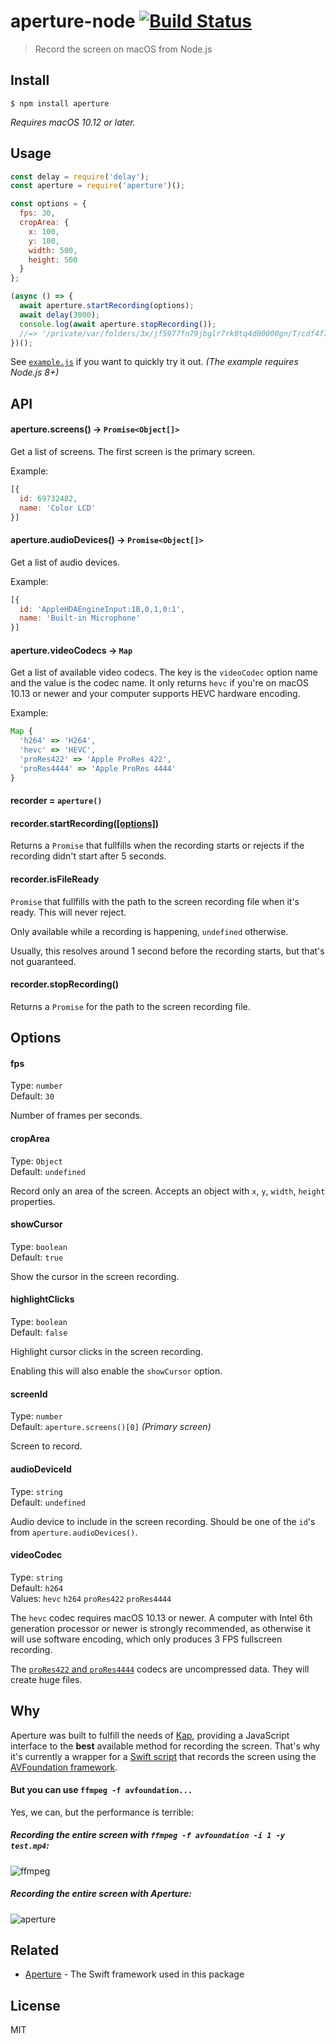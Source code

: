 # aperture-node [![Build Status](https://travis-ci.org/wulkano/aperture-node.svg?branch=main)](https://travis-ci.org/wulkano/aperture-node)

> Record the screen on macOS from Node.js


## Install

```
$ npm install aperture
```

*Requires macOS 10.12 or later.*


## Usage

```js
const delay = require('delay');
const aperture = require('aperture')();

const options = {
  fps: 30,
  cropArea: {
    x: 100,
    y: 100,
    width: 500,
    height: 500
  }
};

(async () => {
  await aperture.startRecording(options);
  await delay(3000);
  console.log(await aperture.stopRecording());
  //=> '/private/var/folders/3x/jf5977fn79jbglr7rk0tq4d00000gn/T/cdf4f7df426c97880f8c10a1600879f7.mp4'
})();
```

See [`example.js`](example.js) if you want to quickly try it out. *(The example requires Node.js 8+)*


## API

#### aperture.screens() -> `Promise<Object[]>`

Get a list of screens. The first screen is the primary screen.

Example:

```js
[{
  id: 69732482,
  name: 'Color LCD'
}]
```

#### aperture.audioDevices() -> `Promise<Object[]>`

Get a list of audio devices.

Example:

```js
[{
  id: 'AppleHDAEngineInput:1B,0,1,0:1',
  name: 'Built-in Microphone'
}]
```

#### aperture.videoCodecs -> `Map`

Get a list of available video codecs. The key is the `videoCodec` option name and the value is the codec name. It only returns `hevc` if you're on macOS 10.13 or newer and your computer supports HEVC hardware encoding.

Example:

```js
Map {
  'h264' => 'H264',
  'hevc' => 'HEVC',
  'proRes422' => 'Apple ProRes 422',
  'proRes4444' => 'Apple ProRes 4444'
}
```

#### recorder = `aperture()`

#### recorder.startRecording([[options]](#options))

Returns a `Promise` that fullfills when the recording starts or rejects if the recording didn't start after 5 seconds.

#### recorder.isFileReady

`Promise` that fullfills with the path to the screen recording file when it's ready. This will never reject.

Only available while a recording is happening, `undefined` otherwise.

Usually, this resolves around 1 second before the recording starts, but that's not guaranteed.

#### recorder.stopRecording()

Returns a `Promise` for the path to the screen recording file.

## Options

#### fps

Type: `number`<br>
Default: `30`

Number of frames per seconds.

#### cropArea

Type: `Object`<br>
Default: `undefined`

Record only an area of the screen. Accepts an object with `x`, `y`, `width`, `height` properties.

#### showCursor

Type: `boolean`<br>
Default: `true`

Show the cursor in the screen recording.

#### highlightClicks

Type: `boolean`<br>
Default: `false`

Highlight cursor clicks in the screen recording.

Enabling this will also enable the `showCursor` option.

#### screenId

Type: `number`<br>
Default: `aperture.screens()[0]` *(Primary screen)*

Screen to record.

#### audioDeviceId

Type: `string`<br>
Default: `undefined`

Audio device to include in the screen recording. Should be one of the `id`'s from `aperture.audioDevices()`.

#### videoCodec

Type: `string`<br>
Default: `h264`<br>
Values: `hevc` `h264` `proRes422` `proRes4444`

The `hevc` codec requires macOS 10.13 or newer. A computer with Intel 6th generation processor or newer is strongly recommended, as otherwise it will use software encoding, which only produces 3 FPS fullscreen recording.

The [`proRes422` and `proRes4444`](https://documentation.apple.com/en/finalcutpro/professionalformatsandworkflows/index.html#chapter=10%26section=2%26tasks=true) codecs are uncompressed data. They will create huge files.


## Why

Aperture was built to fulfill the needs of [Kap](https://github.com/wulkano/kap), providing a JavaScript interface to the **best** available method for recording the screen. That's why it's currently a wrapper for a [Swift script](Sources/ApertureCLI/main.swift) that records the screen using the [AVFoundation framework](https://developer.apple.com/av-foundation/).

#### But you can use `ffmpeg -f avfoundation...`

Yes, we can, but the performance is terrible:

##### Recording the entire screen with `ffmpeg -f avfoundation -i 1 -y test.mp4`:

![ffmpeg](https://cloud.githubusercontent.com/assets/4721750/19214740/f823d4b6-8d60-11e6-8af3-4726146ef29a.jpg)

##### Recording the entire screen with Aperture:

![aperture](https://cloud.githubusercontent.com/assets/4721750/19214743/11f4aaaa-8d61-11e6-9822-4e83bcdfab24.jpg)


## Related

- [Aperture](https://github.com/wulkano/Aperture) - The Swift framework used in this package


## License

MIT
